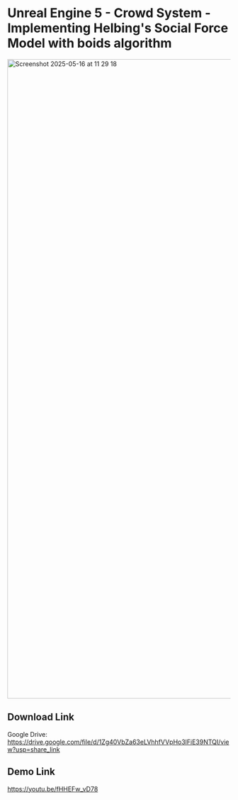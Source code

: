 # Unreal Engine 5 - Crowd System - Implementing Helbing's Social Force Model with boids algorithm
<img width="1440" alt="Screenshot 2025-05-16 at 11 29 18" src="https://github.com/user-attachments/assets/afaecbec-f0fa-46e9-9b03-7089e0171c52" />

## Download Link
Google Drive: https://drive.google.com/file/d/1Zg40VbZa63eLVhhfVVpHo3lFiE39NTQI/view?usp=share_link

## Demo Link
https://youtu.be/fHHEFw_vD78
